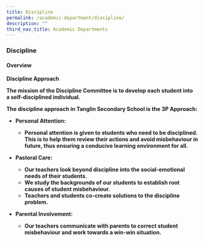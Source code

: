 ```yaml
---
title: Discipline
permalink: /academic-department/discipline/
description: ""
third_nav_title: Academic Departments
---
```

### Discipline


#### Overview

<b>Discipline Approach<b>

The mission of the Discipline Committee is to develop each student into a <b>self-disciplined<b> individual.

The discipline approach in Tanglin Secondary School is the 3P Approach:

*   **Personal Attention**:
	
    *   Personal attention is given to students who need to be disciplined. This is to help them review their actions and avoid misbehaviour in future, thus ensuring a conducive learning environment for all.
	
*   **Pastoral Care**:
	
    *   Our teachers look beyond discipline into the social-emotional needs of their students.
    *   We study the backgrounds of our students to establish root causes of student misbehaviour.
    *   Teachers and students co-create solutions to the discipline problem.
	
*   **Parental Involvement**:
	
    *   Our teachers communicate with parents to correct student misbehaviour and work towards a win-win situation.